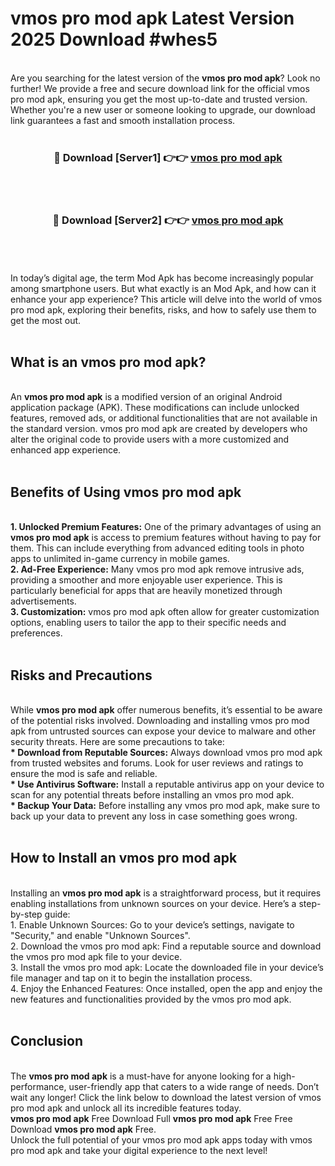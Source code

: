 # vmos pro mod apk Latest Version 2025 Download #whes5<br>
<br>
Are you searching for the latest version of the <strong>vmos pro mod apk</strong>? Look no further! We provide a free and secure download link for the official vmos pro mod apk, ensuring you get the most up-to-date and trusted version. Whether you're a new user or someone looking to upgrade, our download link guarantees a fast and smooth installation process.
<br>
<br>
<div align="center">
<h3>🔴 Download [Server1] 👉👉 <a href="https://modyolo.store/vmos_pro_mod_apk">vmos pro mod apk</a></h3><br>
<br>
<h3>🔴 Download [Server2] 👉👉 <a href="https://modyolo.store/=vmos_pro_mod_apk">vmos pro mod apk</a></h3><br>
</div>
<br>
<br>
In today’s digital age, the term Mod Apk has become increasingly popular among smartphone users. But what exactly is an Mod Apk, and how can it enhance your app experience? This article will delve into the world of vmos pro mod apk, exploring their benefits, risks, and how to safely use them to get the most out.
<br>
<br>
<h2>What is an vmos pro mod apk?</h2>
<br>
An <strong>vmos pro mod apk</strong> is a modified version of an original Android application package (APK). These modifications can include unlocked features, removed ads, or additional functionalities that are not available in the standard version. vmos pro mod apk are created by developers who alter the original code to provide users with a more customized and enhanced app experience.
<br>
<br>
<h2>Benefits of Using vmos pro mod apk</h2>
<br>
<strong> 1. Unlocked Premium Features:</strong> One of the primary advantages of using an <strong>vmos pro mod apk</strong> is access to premium features without having to pay for them. This can include everything from advanced editing tools in photo apps to unlimited in-game currency in mobile games.
<br>
<strong> 2. Ad-Free Experience:</strong> Many vmos pro mod apk remove intrusive ads, providing a smoother and more enjoyable user experience. This is particularly beneficial for apps that are heavily monetized through advertisements.
<br>
<strong> 3. Customization:</strong> vmos pro mod apk often allow for greater customization options, enabling users to tailor the app to their specific needs and preferences.
<br>
<br>
<h2>Risks and Precautions</h2>
<br>
While <strong>vmos pro mod apk</strong> offer numerous benefits, it’s essential to be aware of the potential risks involved. Downloading and installing vmos pro mod apk from untrusted sources can expose your device to malware and other security threats. Here are some precautions to take:
<br>
<strong> * Download from Reputable Sources:</strong> Always download vmos pro mod apk from trusted websites and forums. Look for user reviews and ratings to ensure the mod is safe and reliable.
<br>
<strong> * Use Antivirus Software:</strong> Install a reputable antivirus app on your device to scan for any potential threats before installing an vmos pro mod apk.
<br>
<strong> * Backup Your Data:</strong> Before installing any vmos pro mod apk, make sure to back up your data to prevent any loss in case something goes wrong.
<br>
<br>
<h2>How to Install an vmos pro mod apk</h2>
<br>
Installing an <strong>vmos pro mod apk</strong> is a straightforward process, but it requires enabling installations from unknown sources on your device. Here’s a step-by-step guide:
<br>
 1. Enable Unknown Sources: Go to your device’s settings, navigate to "Security," and enable "Unknown Sources".
<br>
 2. Download the vmos pro mod apk: Find a reputable source and download the vmos pro mod apk file to your device.
<br>
 3. Install the vmos pro mod apk: Locate the downloaded file in your device’s file manager and tap on it to begin the installation process.
<br>
 4. Enjoy the Enhanced Features: Once installed, open the app and enjoy the new features and functionalities provided by the vmos pro mod apk.
<br>
<br>
<h2><strong>Conclusion</strong></h2>
<br>
The <strong>vmos pro mod apk</strong> is a must-have for anyone looking for a high-performance, user-friendly app that caters to a wide range of needs. Don’t wait any longer! Click the link below to download the latest version of vmos pro mod apk and unlock all its incredible features today.
<br>
<strong>vmos pro mod apk</strong> Free Download Full <strong>vmos pro mod apk</strong> Free Free Download <strong>vmos pro mod apk</strong> Free.
<br>
Unlock the full potential of your vmos pro mod apk apps today with vmos pro mod apk and take your digital experience to the next level!

